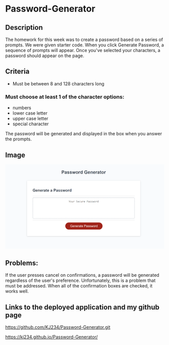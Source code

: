 # Password-Generator

## Description

The homework for this week was to create a password based on a series of prompts. We were given starter code. When you click Generate Password, a sequence of prompts will appear. Once you've selected your characters, a password should appear on the page.

## Criteria

* Must be between 8 and 128 characters long
### Must choose at least 1 of the character options:
* numbers
* lower case letter
* upper case letter
*  special character

The password will be generated and displayed in the box when you answer the prompts.

## Image 

![The following is a screenshot of the deployed website](./assets/HWK-DEMO.png)

## Problems:

If the user presses cancel on confirmations, a password will be generated regardless of the user's preference. Unfortunately, this is a problem that must be addressed. When all of the confirmation boxes are checked, it works well.




## Links to the deployed application and my github page

https://github.com/KJ234/Password-Generator.git

https://kj234.github.io/Password-Generator/